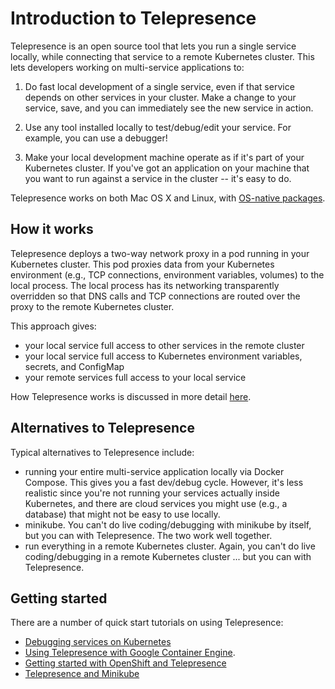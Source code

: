 # Introduction to Telepresence

Telepresence is an open source tool that lets you run a single service locally, while connecting that service to a remote Kubernetes cluster. This lets developers working on multi-service applications to:

1. Do fast local development of a single service, even if that service depends on other services in your cluster. Make a change to your service, save, and you can immediately see the new service in action.

2. Use any tool installed locally to test/debug/edit your service. For example, you can use a debugger!

3. Make your local development machine operate as if it's part of your Kubernetes cluster. If you've got an application on your machine that you want to run against a service in the cluster -- it's easy to do.

Telepresence works on both Mac OS X and Linux, with [OS-native packages](https://www.telepresence.io/reference/install).

## How it works

Telepresence deploys a two-way network proxy in a pod running in your Kubernetes cluster. This pod proxies data from your Kubernetes environment (e.g., TCP connections, environment variables, volumes) to the local process. The local process has its networking transparently overridden so that DNS calls and TCP connections are routed over the proxy to the remote Kubernetes cluster.

This approach gives:

* your local service full access to other services in the remote cluster
* your local service full access to Kubernetes environment variables, secrets, and ConfigMap
* your remote services full access to your local service

How Telepresence works is discussed in more detail [here](https://www.telepresence.io/discussion/how-it-works).

## Alternatives to Telepresence

Typical alternatives to Telepresence include:

* running your entire multi-service application locally via Docker Compose. This gives you a fast dev/debug cycle. However, it's less realistic since you're not running your services actually inside Kubernetes, and there are cloud services you might use (e.g., a database) that might not be easy to use locally.
* minikube. You can't do live coding/debugging with minikube by itself, but you can with Telepresence. The two work well together.
* run everything in a remote Kubernetes cluster. Again, you can't do live coding/debugging in a remote Kubernetes cluster ... but you can with Telepresence.

## Getting started

There are a number of quick start tutorials on using Telepresence:

* [Debugging services on Kubernetes](https://www.telepresence.io/tutorials/kubernetes)
* [Using Telepresence with Google Container Engine](https://cloud.google.com/community/tutorials/developing-services-with-k8s).
* [Getting started with OpenShift and Telepresence](https://www.telepresence.io/tutorials/openshift)
* [Telepresence and Minikube](https://www.telepresence.io/tutorials/minikube-vpn)
